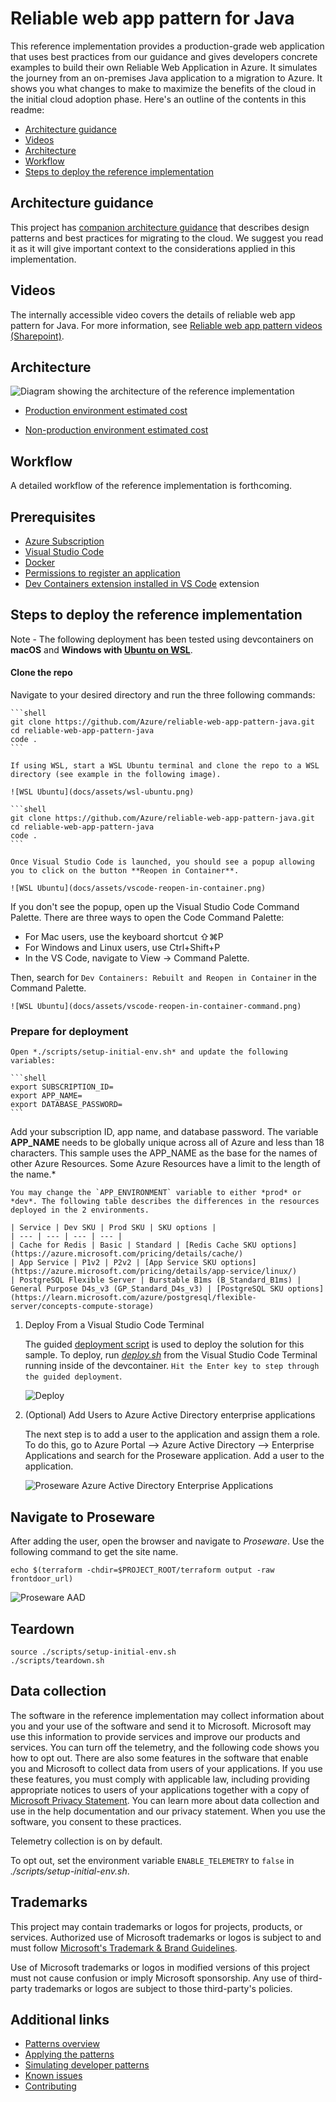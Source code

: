 # Reliable web app pattern for Java

This reference implementation provides a production-grade web application that uses best practices from our guidance and gives developers concrete examples to build their own Reliable Web Application in Azure. It simulates the journey from an on-premises Java application to a migration to Azure. It shows you what changes to make to maximize the benefits of the cloud in the initial cloud adoption phase. Here's an outline of the contents in this readme:

- [Architecture guidance](#architecture-guidance)
- [Videos](#videos)
- [Architecture](#architecture)
- [Workflow](#workflow)
- [Steps to deploy the reference implementation](#steps-to-deploy-the-reference-implementation)

## Architecture guidance

This project has [companion architecture guidance](adopt-pattern.md) that describes design patterns and best practices for migrating to the cloud. We suggest you read it as it will give important context to the considerations applied in this implementation.

## Videos

The internally accessible video covers the details of reliable web app pattern for Java. For more information, see [Reliable web app pattern videos (Sharepoint)](https://aka.ms/rwa-java-video).

## Architecture

![Diagram showing the architecture of the reference implementation](docs/assets/java-architecture.png)

- [Production environment estimated cost](https://azure.com/e/c530c133f36c423e9774de286f7dd28a)

- [Non-production environment estimated cost](https://azure.com/e/48201e05118243e089ded6855839594a)

## Workflow

A detailed workflow of the reference implementation is forthcoming.

## Prerequisites

* [Azure Subscription](https://azure.microsoft.com/pricing/member-offers/msdn-benefits-details/)
* [Visual Studio Code](https://code.visualstudio.com/)
* [Docker](https://www.docker.com/get-started/)
* [Permissions to register an application](https://learn.microsoft.com/azure/active-directory/develop/quickstart-register-app)
* [Dev Containers extension installed in VS Code](https://marketplace.visualstudio.com/items?itemName=ms-vscode-remote.remote-containers) extension

## Steps to deploy the reference implementation


Note - The following deployment has been tested using devcontainers on **macOS** and **Windows with [Ubuntu on WSL](https://ubuntu.com/wsl)**.

#### Clone the repo

Navigate to your desired directory and run the three following commands:

    ```shell
    git clone https://github.com/Azure/reliable-web-app-pattern-java.git
    cd reliable-web-app-pattern-java
    code .
    ```

    If using WSL, start a WSL Ubuntu terminal and clone the repo to a WSL directory (see example in the following image).

    ![WSL Ubuntu](docs/assets/wsl-ubuntu.png)

    ```shell
    git clone https://github.com/Azure/reliable-web-app-pattern-java.git
    cd reliable-web-app-pattern-java
    code .
    ```

    Once Visual Studio Code is launched, you should see a popup allowing you to click on the button **Reopen in Container**.

    ![WSL Ubuntu](docs/assets/vscode-reopen-in-container.png)

If you don't see the popup, open up the Visual Studio Code Command Palette. There are three ways to open the Code Command Palette:

- For Mac users, use the keyboard shortcut ⇧⌘P
- For Windows and Linux users, use Ctrl+Shift+P
- In the VS Code, navigate to View -> Command Palette.

Then, search for `Dev Containers: Rebuilt and Reopen in Container` in the Command Palette.

    ![WSL Ubuntu](docs/assets/vscode-reopen-in-container-command.png)

### Prepare for deployment

    Open *./scripts/setup-initial-env.sh* and update the following variables:

    ```shell
    export SUBSCRIPTION_ID=
    export APP_NAME=
    export DATABASE_PASSWORD=
    ```

Add your subscription ID, app name, and database password. The variable **APP_NAME** needs to be globally unique across all of Azure and less than 18 characters.  This sample uses the APP_NAME as the base for the names of other Azure Resources. Some Azure Resources have a limit to the length of the name.*

    You may change the `APP_ENVIRONMENT` variable to either *prod* or *dev*. The following table describes the differences in the resources deployed in the 2 environments.

    | Service | Dev SKU | Prod SKU | SKU options |
    | --- | --- | --- | --- |
    | Cache for Redis | Basic | Standard | [Redis Cache SKU options](https://azure.microsoft.com/pricing/details/cache/)
    | App Service | P1v2 | P2v2 | [App Service SKU options](https://azure.microsoft.com/pricing/details/app-service/linux/)
    | PostgreSQL Flexible Server | Burstable B1ms (B_Standard_B1ms) | General Purpose D4s_v3 (GP_Standard_D4s_v3) | [PostgreSQL SKU options](https://learn.microsoft.com/azure/postgresql/flexible-server/concepts-compute-storage)

1. Deploy From a Visual Studio Code Terminal

    The guided [deployment script](./deploy.sh) is used to deploy the solution for this sample.  To deploy, run *[deploy.sh](./deploy.sh)* from the Visual Studio Code Terminal running inside of the devcontainer.  `Hit the Enter key to step through the guided deployment`.

    ![Deploy](docs/assets/proseware-deploy.gif)

1. (Optional) Add Users to Azure Active Directory enterprise applications

    The next step is to add a user to the application and assign them a role. To do this, go to Azure Portal --> Azure Active Directory --> Enterprise Applications and search for the Proseware application. Add a user to the application.

    ![Proseware Azure Active Directory Enterprise Applications](docs/assets/AAD-Enterprise-Application.png)

## Navigate to Proseware

After adding the user, open the browser and navigate to *Proseware*. Use the following command to get the site name.

```shell
echo $(terraform -chdir=$PROJECT_ROOT/terraform output -raw frontdoor_url)
```

![Proseware AAD](docs/assets/proseware.png)

## Teardown

```shell
source ./scripts/setup-initial-env.sh
./scripts/teardown.sh
```

## Data collection

The software in the reference implementation may collect information about you and your use of the software and send it to Microsoft. Microsoft may use this information to provide services and improve our products and services. You can turn off the telemetry, and the following code shows you how to opt out. There are also some features in the software that enable you and Microsoft to collect data from users of your applications. If you use these features, you must comply with applicable law, including providing appropriate notices to users of your applications together with a copy of [Microsoft Privacy Statement](https://go.microsoft.com/fwlink/?LinkId=521839). You can learn more about data collection and use in the help documentation and our privacy statement. When you use the software, you consent to these practices.

Telemetry collection is on by default.

To opt out, set the environment variable `ENABLE_TELEMETRY` to `false` in *./scripts/setup-initial-env.sh*.

## Trademarks

This project may contain trademarks or logos for projects, products, or services. Authorized use of Microsoft trademarks or logos is subject to and must follow [Microsoft's Trademark & Brand Guidelines](https://www.microsoft.com/legal/intellectualproperty/trademarks/usage/general).

Use of Microsoft trademarks or logos in modified versions of this project must not cause confusion or imply Microsoft sponsorship. Any use of third-party trademarks or logos are subject to those third-party's policies.

## Additional links

- [Patterns overview](adopt-pattern.md)
- [Applying the patterns](apply-pattern.md)
- [Simulating developer patterns](simulate-patterns.md)
- [Known issues](known-issues.md)
- [Contributing](CONTRIBUTING.md)
